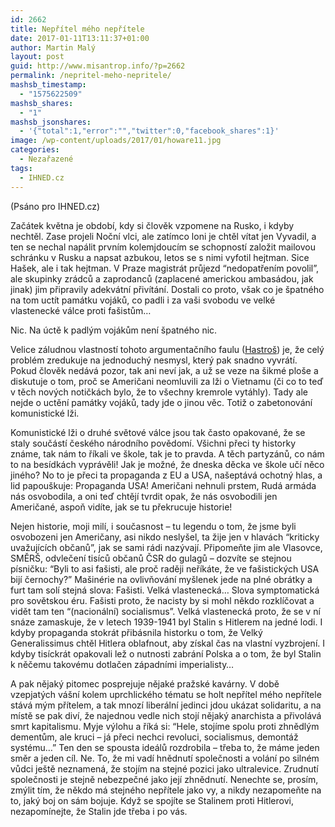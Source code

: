```yaml
---
id: 2662
title: Nepřítel mého nepřítele
date: 2017-01-11T13:11:37+01:00
author: Martin Malý
layout: post
guid: http://www.misantrop.info/?p=2662
permalink: /nepritel-meho-nepritele/
mashsb_timestamp:
  - "1575622509"
mashsb_shares:
  - "1"
mashsb_jsonshares:
  - '{"total":1,"error":"","twitter":0,"facebook_shares":1}'
image: /wp-content/uploads/2017/01/howare11.jpg
categories:
  - Nezařazené
tags:
  - IHNED.cz
---
```

(Psáno pro IHNED.cz)

Začátek května je období, kdy si člověk vzpomene na Rusko, i kdyby nechtěl. Zase projeli Noční vlci, ale zatímco loni je chtěl vítat jen Vyvadil, a ten se nechal napálit prvním kolemjdoucím se schopností založit mailovou schránku v Rusku a napsat azbukou, letos se s nimi vyfotil hejtman. Sice Hašek, ale i tak hejtman. V Praze magistrát průjezd “nedopatřením povolil”, ale skupinky zrádců a zaprodanců (zaplacené americkou ambasádou, jak jinak) jim připravily adekvátní přivítání. Dostali co proto, však co je špatného na tom uctít památku vojáků, co padli i za vaši svobodu ve velké vlastenecké válce proti fašistům…

Nic. Na úctě k padlým vojákům není špatného nic.

Velice záludnou vlastností tohoto argumentačního faulu ([Hastroš](http://www.misantrop.info/trvale-udrzitelna-krava/#hastros)) je, že celý problém zredukuje na jednoduchý nesmysl, který pak snadno vyvrátí. Pokud člověk nedává pozor, tak ani neví jak, a už se veze na šikmé ploše a diskutuje o tom, proč se Američani neomluvili za lži o Vietnamu (či co to teď v těch nových notičkách bylo, že to všechny kremrole vytáhly). Tady ale nejde o uctění památky vojáků, tady jde o jinou věc. Totiž o zabetonování komunistické lži.

Komunistické lži o druhé světové válce jsou tak často opakované, že se staly součástí českého národního povědomí. Všichni přeci ty historky známe, tak nám to říkali ve škole, tak je to pravda. A těch partyzánů, co nám to na besídkách vyprávěli! Jak je možné, že dneska děcka ve škole učí něco jiného? No to je přeci ta propaganda z EU a USA, našeptává ochotný hlas, a lid papouškuje: Propaganda USA! Američani nehnuli prstem, Rudá armáda nás osvobodila, a oni teď chtějí tvrdit opak, že nás osvobodili jen Američané, aspoň vidíte, jak se tu překrucuje historie!

Nejen historie, moji milí, i současnost &#8211; tu legendu o tom, že jsme byli osvobozeni jen Američany, asi nikdo neslyšel, ta žije jen v hlavách “kriticky uvažujících občanů”, jak se sami rádi nazývají. Připomeňte jim ale Vlasovce, SMĚRŠ, odvlečení tisíců občanů ČSR do gulagů &#8211; dozvíte se stejnou písničku: “Byli to asi fašisti, ale proč raději neříkáte, že ve fašistických USA bijí černochy?” Mašinérie na ovlivňování myšlenek jede na plné obrátky a furt tam solí stejná slova: Fašisti. Velká vlastenecká… Slova symptomatická pro sovětskou éru. Fašisti proto, že nacisty by si mohl někdo rozklíčovat a vidět tam ten “(nacionální) socialismus”. Velká vlastenecká proto, že se v ní snáze zamaskuje, že v letech 1939-1941 byl Stalin s Hitlerem na jedné lodi. I kdyby propaganda stokrát přibásnila historku o tom, že Velký Generalissimus chtěl Hitlera oblafnout, aby získal čas na vlastní vyzbrojení. I kdyby tisíckrát opakovali lež o nutnosti zabrání Polska a o tom, že byl Stalin k něčemu takovému dotlačen západními imperialisty&#8230;

A pak nějaký pitomec posprejuje nějaké pražské kavárny. V době vzepjatých vášní kolem uprchlického tématu se holt nepřítel mého nepřítele stává mým přítelem, a tak mnozí liberální jedinci jdou ukázat solidaritu, a na místě se pak diví, že najednou vedle nich stojí nějaký anarchista a přivolává smrt kapitalismu. Myje výlohu a říká si: “Hele, stojíme spolu proti zhnědlým dementům, ale kruci &#8211; já přeci nechci revoluci, socialismus, demontáž systému…” Ten den se spousta ideálů rozdrobila &#8211; třeba to, že máme jeden směr a jeden cíl. Ne. To, že mi vadí hnědnutí společnosti a volání po silném vůdci ještě neznamená, že stojím na stejné pozici jako ultralevice. Zrudnutí společnosti je stejně nebezpečné jako její zhnědnutí. Nenechte se, prosím, zmýlit tím, že někdo má stejného nepřítele jako vy, a nikdy nezapomeňte na to, jaký boj on sám bojuje. Když se spojíte se Stalinem proti Hitlerovi, nezapomínejte, že Stalin jde třeba i po vás.